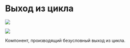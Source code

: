 # Выход из цикла

![](../../resources/basic/logic/image-(100)-(1)-(1)-(1)-(1)-(1)-(1)-(1)-(2)-(81).png)

![](../../resources/basic/logic/image-(24).png)

Компонент, производящий безусловный выход из цикла.
